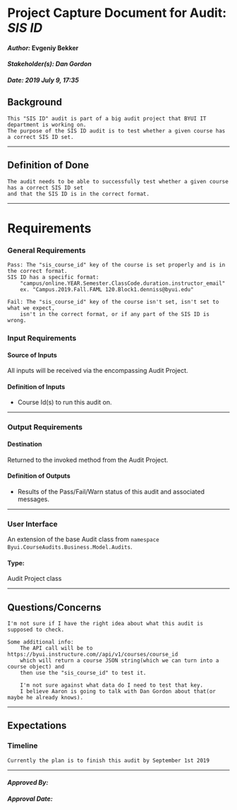 # Project Capture Document for Audit: _SIS ID_ 
#### *Author:* Evgeniy Bekker
#### *Stakeholder(s): Dan Gordon*
#### *Date: 2019 July 9, 17:35*

## Background

    This "SIS ID" audit is part of a big audit project that BYUI IT department is working on.
    The purpose of the SIS ID audit is to test whether a given course has a correct SIS ID set. 
    
-----

## Definition of Done

    The audit needs to be able to successfully test whether a given course has a correct SIS ID set
    and that the SIS ID is in the correct format.

-----

# Requirements

### General Requirements
<!-- What counts as pass/fail/warn? -->

    Pass: The "sis_course_id" key of the course is set properly and is in the correct format. 
    SIS ID has a specific format:
        "campus/online.YEAR.Semester.ClassCode.duration.instructor_email" 
        ex. "Campus.2019.Fall.FAML 120.Block1.denniss@byui.edu"

    Fail: The "sis_course_id" key of the course isn't set, isn't set to what we expect, 
        isn't in the correct format, or if any part of the SIS ID is wrong.

### Input Requirements
#### Source of Inputs
All inputs will be received via the encompassing Audit Project.

#### Definition of Inputs
<!-- TBD: do not fill out just yet -->
- Course Id(s) to run this audit on.
---

### Output Requirements
#### Destination
Returned to the invoked method from the Audit Project.

#### Definition of Outputs
<!-- TBD: do not fill out just yet -->
- Results of the Pass/Fail/Warn status of this audit and associated messages.
---

### User Interface
An extension of the base Audit class from `namespace Byui.CourseAudits.Business.Model.Audits`.
#### Type:
Audit Project class

-----

## Questions/Concerns

    I'm not sure if I have the right idea about what this audit is supposed to check.

    Some additional info:
        The API call will be to https://byui.instructure.com//api/v1/courses/course_id
        which will return a course JSON string(which we can turn into a course object) and 
        then use the "sis_course_id" to test it. 

        I'm not sure against what data do I need to test that key. 
        I believe Aaron is going to talk with Dan Gordon about that(or maybe he already knows).
        
-----

## Expectations
### Timeline
<!-- What is the deadline? 2019 Sep 1? -->
<!-- What priority is this audit? -->

    Currently the plan is to finish this audit by September 1st 2019
-----

#### *Approved By:* 
#### *Approval Date:*
